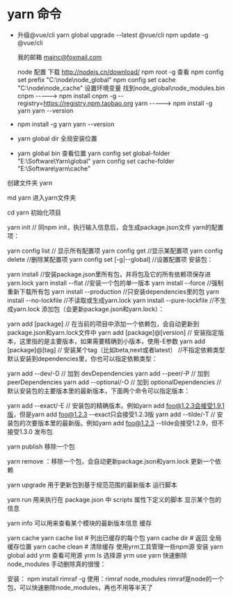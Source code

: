 # yarn 命令

- 升级@vue/cli 
  	yarn global upgrade --latest @vue/cli
  	npm update -g @vue/cli

  我的邮箱 mainc@foxmail.com


  node 配置
     下载	http://nodejs.cn/download/
      npm root -g 查看
      npm config set prefix "C:\node\node_global"
      npm config set cache "C:\node\node_cache"
      设置环境变量 找到node_global\node_modules\.bin
  cnpm    -----> npm install cnpm -g --registry=https://registry.npm.taobao.org
  yarn    ----->   npm install -g yarn	yarn --version	

- npm install -g yarn	yarn --version

- yarn global dir 全局安装位置

- yarn global bin   查看位置
  yarn config  set global-folder "E:\Software\Yarn\global"
  yarn config set cache-folder "E:\Software\yarn\cache"


创建文件夹 yarn

md yarn
进入yarn文件夹

cd yarn
初始化项目

yarn init // 同npm init，执行输入信息后，会生成package.json文件
yarn的配置项：

yarn config list // 显示所有配置项
yarn config get <key> //显示某配置项
yarn config delete <key> //删除某配置项
yarn config set <key> <value> [-g|--global] //设置配置项
安装包：

yarn install //安装package.json里所有包，并将包及它的所有依赖项保存进yarn.lock
yarn install --flat //安装一个包的单一版本
yarn install --force //强制重新下载所有包
yarn install --production //只安装dependencies里的包
yarn install --no-lockfile //不读取或生成yarn.lock
yarn install --pure-lockfile //不生成yarn.lock
添加包（会更新package.json和yarn.lock）：

yarn add [package] // 在当前的项目中添加一个依赖包，会自动更新到package.json和yarn.lock文件中
yarn add [package]@[version] // 安装指定版本，这里指的是主要版本，如果需要精确到小版本，使用-E参数
yarn add [package]@[tag] // 安装某个tag（比如beta,next或者latest）
//不指定依赖类型默认安装到dependencies里，你也可以指定依赖类型：

yarn add --dev/-D // 加到 devDependencies
yarn add --peer/-P // 加到 peerDependencies
yarn add --optional/-O // 加到 optionalDependencies
//默认安装包的主要版本里的最新版本，下面两个命令可以指定版本：

yarn add --exact/-E // 安装包的精确版本。例如yarn add foo@1.2.3会接受1.9.1版，但是yarn add foo@1.2.3 --exact只会接受1.2.3版
yarn add --tilde/-T // 安装包的次要版本里的最新版。例如yarn add foo@1.2.3 --tilde会接受1.2.9，但不接受1.3.0
发布包

yarn publish
移除一个包

yarn remove <packageName>：移除一个包，会自动更新package.json和yarn.lock
更新一个依赖

yarn upgrade 用于更新包到基于规范范围的最新版本
运行脚本

yarn run 用来执行在 package.json 中 scripts 属性下定义的脚本
显示某个包的信息

yarn info <packageName> 可以用来查看某个模块的最新版本信息
缓存

yarn cache
yarn cache list # 列出已缓存的每个包 yarn cache dir # 返回 全局缓存位置 yarn cache clean # 清除缓存
使用yrm工具管理一些npm源
安装
yarn global add yrm
查看可用源
yrm ls
选择源
yrm use yarn
快速删除node_modules
手动删除真的很慢：

安装： npm install rimraf -g
使用：rimraf node_modules
rimraf是node的一个包，可以快速删除node_modules，再也不用等半天了